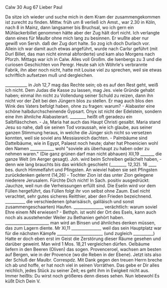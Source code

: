  Calw 30 Aug 67
Lieber Paul

Da sitze ich wieder und suche mich in dem Kram der zusammengekommen ist zurecht zu finden. Mittw. früh um 8 verließ ich Amst., war 2.30 in Köln, nach 8 in Mainz, dann langsamer bis Bruchsal, wo ich gern ein Mühlackerbillet genommen hätte aber der Zug hält dort nicht. Ich verlangte dann eines für Maulbr ohne mich lang zu besinnen. Er wußte aber nur gewiß von Sersh. daß der Zug dort halte. So zog ich doch Durlach vor. Allein ich war damit auch etwas angeführt, wurde nach Carlsr geführt (mit Durl Billet, das man nicht einmal abforderte) und kam also Morgens nach Pforzh. Mittags war ich in Calw. Alles voll Großm. die Isenbergs zu 3 und die curiosen Geschichten von Peregr. Heute sah ich Wöhrle's verbrannte Fabrik, ihn aber noch nicht, hatte mit Louise viel zu sprechen, weil sie etwas schriftlich aufsetzen muß und dergleichen.

___________ in Joh 12,7 mag das Rechte sein; ob es auf den Rest geht, weiß ich nicht. Dem Judas die Kasse zu lassen, mag Jes. viele Gründe gehabt haben; einmal ihn nicht zu Vollendung seiner Schuld zu reizen, dann ihn nicht vor der Zeit bei den Jüngern blos zu stellen. Er mag auch blos den Wink des Vaters befolgt haben, ohne zu fragen: warum? - Alabaster eine schöne halbdurchscheinende Gypsart. Onyx ist nicht der Edelstein, sondern eine ihm ähnliche Alabasterart. ________ heißt oft geradezu ein Salbfläschchen. - Ja, Maria hat auch das Haupt Christi gesalbt. Maria stand Jesu so nahe, daß sie seinen Tod voraussah, wie ich glaube, aus seiner ganzen Stimmung heraus, in welche die Jünger sich nicht so versetzen konnten, weil sie soviel ans Messiasreich dachten. - Palmbäume sind Dattelbäume, wie in Egypt, Palaest noch heute; daher hat Phoenicien wohl den Namen ____________ wohl "soviele als überhaupt zu haben oder zu nehmen waren." (Die ganz grünen darf man nicht abhauen) XII,19 _______ die ganze Welt (im Aerger gesagt). Joh. wird beim Schreiben gelächelt haben, - denn wie lang brauchts bis das wirklich geschieht (________ 12,32). 16 ____ bes. durch Himmelfahrt und Pfingsten. An wieviel haben sie seit Pfingsten zurückdenken gelernt (14,26) - Tochter Zion ist das unter Zion gelegene niederere Jerusalem. Fürchte Dich nicht! In Sach. positiv ausgedrückt: Jauchze, weil nun die Verheissungen erfüllt sind. Die Eselin wird vor dem Füllen hergeführt, das Füllen folgt ihr von selbst ohne Zaum. Esel nicht verachtet, sehr gutes sicheres Reitthier, aber den Frieden bezeichnend. __________ die verschiedenen (pharisäisch, galiläisch und sonst zusammengeschaarten) Haufen. _______________ verächtlich: warum soviel Ehre einem NN erwiesen? - Bethph. ist wohl der Ort des Esels, kann auch noch als ausstehender Weiler zu Bethanien gehört haben. ______________________ man wird an Binsen und ähnliches denken müssen, das zum Lagern diente. Mr XI,11 _______________ weil das sein Hauptplatz war für die nächsten Kämpfe _______________________ (und zugleich __________) Hatte er doch eben erst im Geist die Zerstörung dieser Räume gesehen und darüber geweint. Man wird 1 Mos. 18,21 vergleichen dürfen. Oelbäume liefern in den Beeren (Oliven) das sogen. Provenceroel, wachsen am besten auf Bergen, wie in der Provence (wo die Reben in der Ebene). 
Jetzt ists also der Schluß der Maulbr. Correspdz. Mit Dank gegen den treuen Herrn breche ich ab und hoffe, er hat noch viel in seinen Vorräthen. Das gebe er Dir alles reichlich, jedes Stück zu seiner Zeit; es geht ihm in Ewigkeit nicht aus. Immer heißts: Du wirst noch größeres denn dieses sehen. Nun lebewohl Es küßt Dich
 Dein V.
